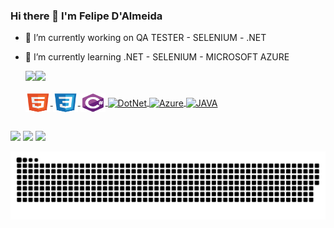 ### Hi there 👋 I'm Felipe D'Almeida

- 🔭 I’m currently working on  QA TESTER - SELENIUM - .NET 
- 🌱 I’m currently learning .NET - SELENIUM - MICROSOFT AZURE


  <a href="https://github.com/dalmeidarj">
  <img height="130px" src="https://github-readme-stats.vercel.app/api?username=dalmeidarj&show_icons=true&theme=dracula&include_all_commits=true&count_private=true"/><img height="130px" src="https://github-readme-stats.vercel.app/api/top-langs/?username=dalmeidarj&layout=compact&langs_count=7&theme=dracula"/>

  <div style="display: inline_block"><br>
  <img align="center" alt="HTML" height="30" width="40" src="https://raw.githubusercontent.com/devicons/devicon/master/icons/html5/html5-original.svg">
  <img align="center" alt="CSS" height="30" width="40" src="https://raw.githubusercontent.com/devicons/devicon/master/icons/css3/css3-original.svg">
  <img align="center" alt="Csharp" height="30" width="40" src="https://raw.githubusercontent.com/devicons/devicon/master/icons/csharp/csharp-original.svg">
  <img align="center" alt="DotNet" height="30" width="40" src="https://cdn.jsdelivr.net/gh/devicons/devicon/icons/dot-net/dot-net-original.svg">
  <img align="center" alt="Azure" height="30" width="40" src="https://cdn.jsdelivr.net/gh/devicons/devicon/icons/azure/azure-original.svg">
  <img align="center" alt="JAVA" height="30" width="40" src="https://cdn.jsdelivr.net/gh/devicons/devicon/icons/java/java-original.svg">

</div>
  
  ##
  
  <div>  
  <a href="https://instagram.com/dalmeidarj" target="_blank"><img src="https://img.shields.io/badge/-Instagram-%23E4405F?style=for-the-badge&logo=instagram&logoColor=white" target="_blank"></a>
  <a href = "mailto:f.dalmeidarj@gmail.com"><img src="https://img.shields.io/badge/-Gmail-%23333?style=for-the-badge&logo=gmail&logoColor=white" target="_blank"></a>
  <a href="https://www.linkedin.com/in/felipe-japiassu-dalmeida/" target="_blank"><img src="https://img.shields.io/badge/-LinkedIn-%230077B5?style=for-the-badge&logo=linkedin&logoColor=white" target="_blank"></a>   
  </div>
  
   ![Snake animation](https://github.com/dalmeidarj/dalmeidarj/blob/output/github-contribution-grid-snake.svg)
